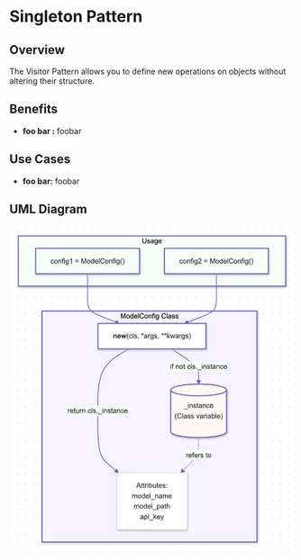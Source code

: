 # Singleton Pattern

## Overview

The Visitor Pattern allows you to define new operations on objects without altering their structure.

## Benefits

- **foo bar :** foobar

## Use Cases

- **foo bar:** foobar

## UML Diagram

![Visitor Pattern](./../../../img/01_singleton.png)

